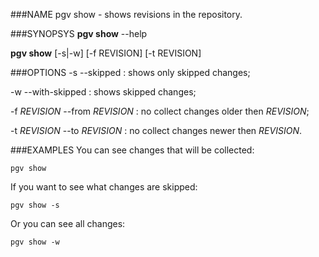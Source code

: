 <!---
%pgv-show(1)
%
%July, 2014
-->

###NAME
pgv show - shows revisions in the repository.

###SYNOPSYS
**pgv show** --help

**pgv show** [-s|-w] [-f REVISION] [-t REVISION]

###OPTIONS
-s --skipped
:       shows only skipped changes;

-w --with-skipped
:       shows skipped changes;

-f *REVISION* --from *REVISION*
:	no collect changes older then *REVISION*;

-t *REVISION* --to *REVISION*
:	no collect changes newer then *REVISION*.

###EXAMPLES
You can see changes that will be collected:

	pgv show

If you want to see what changes are skipped:

	pgv show -s

Or you can see all changes:

	pgv show -w

<!---
#SEE ALSO
`pgv(1)`
-->
